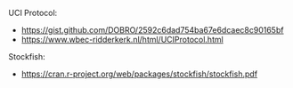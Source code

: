 UCI Protocol: 

* https://gist.github.com/DOBRO/2592c6dad754ba67e6dcaec8c90165bf
* https://www.wbec-ridderkerk.nl/html/UCIProtocol.html

Stockfish: 

* https://cran.r-project.org/web/packages/stockfish/stockfish.pdf
